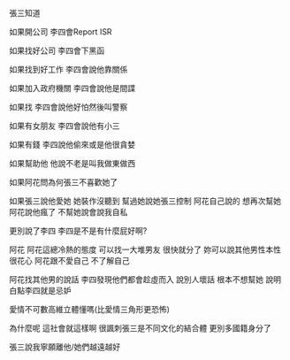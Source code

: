 張三知道

如果開公司 李四會Report ISR

如果找好公司 李四會下黑函 

如果找到好工作 李四會說他靠關係

如果加入政府機關 李四會說他是間諜

如果找 李四會說他好怕然後叫警察

如果有女朋友 李四會說他有小三

如果有錢 李四說他偷來或是他很貪婪

如果幫助他 他說不老是叫我做東做西

如果阿花問為何張三不喜歡她了 

如果張三說他愛她 她裝作沒聽到 幫過她說她張三控制 阿花自己說的 想再次幫她 阿花說他瘋了 不幫她說會說我自私 

更別說了李四 李四是不是有什麼屁好啊?

阿花 阿花這總冷熱的態度 可以找一大堆男友 很快就分了 妳可以說其他男性本性很花心 阿花跟不愛自己 不了解自己 

阿花找其他男的說話 李四發現他們都會趁虛而入 說別人壞話 根本不想幫她 說明白點李四就是忌妒

愛情不可數高維立體懂嗎(比愛情三角形更恐怖) 

為什麼呢 這社會就這樣啊 很諷刺張三是不同文化的結合體 更別多國籍身分了

張三說我寧願離他/她們越遠越好 
